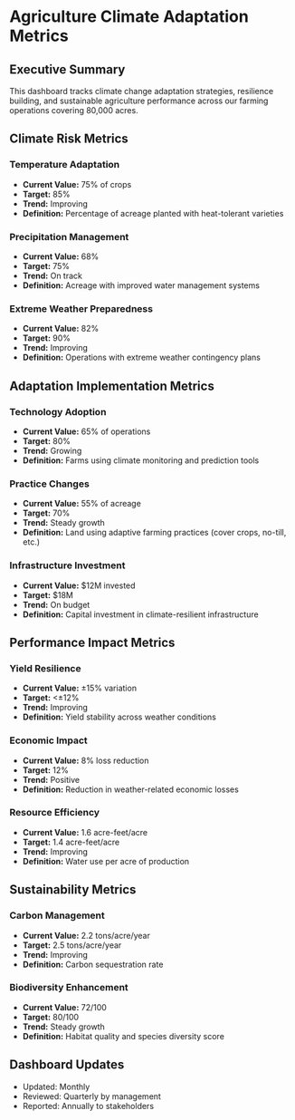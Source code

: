 # Agriculture Climate Adaptation Metrics

## Executive Summary
This dashboard tracks climate change adaptation strategies, resilience building, and sustainable agriculture performance across our farming operations covering 80,000 acres.

## Climate Risk Metrics

### Temperature Adaptation
- **Current Value:** 75% of crops
- **Target:** 85%
- **Trend:** Improving
- **Definition:** Percentage of acreage planted with heat-tolerant varieties

### Precipitation Management
- **Current Value:** 68%
- **Target:** 75%
- **Trend:** On track
- **Definition:** Acreage with improved water management systems

### Extreme Weather Preparedness
- **Current Value:** 82%
- **Target:** 90%
- **Trend:** Improving
- **Definition:** Operations with extreme weather contingency plans

## Adaptation Implementation Metrics

### Technology Adoption
- **Current Value:** 65% of operations
- **Target:** 80%
- **Trend:** Growing
- **Definition:** Farms using climate monitoring and prediction tools

### Practice Changes
- **Current Value:** 55% of acreage
- **Target:** 70%
- **Trend:** Steady growth
- **Definition:** Land using adaptive farming practices (cover crops, no-till, etc.)

### Infrastructure Investment
- **Current Value:** $12M invested
- **Target:** $18M
- **Trend:** On budget
- **Definition:** Capital investment in climate-resilient infrastructure

## Performance Impact Metrics

### Yield Resilience
- **Current Value:** ±15% variation
- **Target:** <±12%
- **Trend:** Improving
- **Definition:** Yield stability across weather conditions

### Economic Impact
- **Current Value:** 8% loss reduction
- **Target:** 12%
- **Trend:** Positive
- **Definition:** Reduction in weather-related economic losses

### Resource Efficiency
- **Current Value:** 1.6 acre-feet/acre
- **Target:** 1.4 acre-feet/acre
- **Trend:** Improving
- **Definition:** Water use per acre of production

## Sustainability Metrics

### Carbon Management
- **Current Value:** 2.2 tons/acre/year
- **Target:** 2.5 tons/acre/year
- **Trend:** Improving
- **Definition:** Carbon sequestration rate

### Biodiversity Enhancement
- **Current Value:** 72/100
- **Target:** 80/100
- **Trend:** Steady growth
- **Definition:** Habitat quality and species diversity score

## Dashboard Updates
- Updated: Monthly
- Reviewed: Quarterly by management
- Reported: Annually to stakeholders